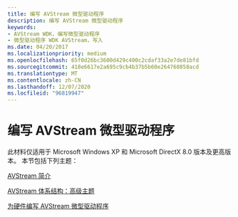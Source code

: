 ```yaml
---
title: 编写 AVStream 微型驱动程序
description: 编写 AVStream 微型驱动程序
keywords:
- AVStream WDK，编写微型驱动程序
- 微型驱动程序 WDK AVStream，写入
ms.date: 04/20/2017
ms.localizationpriority: medium
ms.openlocfilehash: 65f0d26bc3600d429c400c2cdaf33a2e7de81bfd
ms.sourcegitcommit: 418e6617e2a695c9cb4b37b5b60e264760858acd
ms.translationtype: MT
ms.contentlocale: zh-CN
ms.lasthandoff: 12/07/2020
ms.locfileid: "96819947"
---
```

# <a name="writing-an-avstream-minidriver"></a>编写 AVStream 微型驱动程序





此材料仅适用于 Microsoft Windows XP 和 Microsoft DirectX 8.0 版本及更高版本。 本节包括下列主题：

[AVStream 简介](introduction-to-avstream.md)

[AVStream 体系结构：高级主题](avstream-architecture--advanced-topics.md)

[为硬件编写 AVStream 微型驱动程序](writing-avstream-minidrivers-for-hardware.md)

 

 




